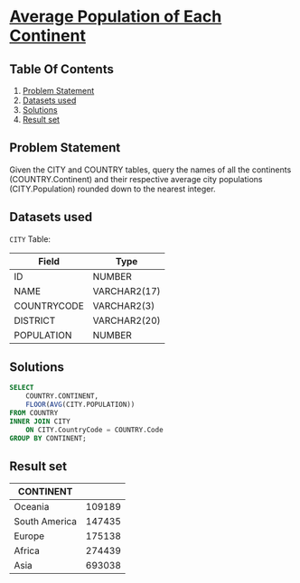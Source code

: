 # [Average Population of Each Continent](https://www.hackerrank.com/challenges/average-population-of-each-continent/)

## Table Of Contents
1. [Problem Statement]()
2. [Datasets used]()
3. [Solutions]()
4. [Result set]()

## Problem Statement

Given the CITY and COUNTRY tables, query the names of all the continents (COUNTRY.Continent) and their respective average city populations (CITY.Population) rounded down to the nearest integer.

## Datasets used

```CITY``` Table:

| Field       | Type         |
| ----------- | ------------ |
| ID          | NUMBER       |
| NAME        | VARCHAR2(17) |
| COUNTRYCODE | VARCHAR2(3)  |
| DISTRICT    | VARCHAR2(20) |
| POPULATION  | NUMBER       |

## Solutions

```sql
SELECT 
    COUNTRY.CONTINENT, 
    FLOOR(AVG(CITY.POPULATION))
FROM COUNTRY
INNER JOIN CITY 
    ON CITY.CountryCode = COUNTRY.Code
GROUP BY CONTINENT;
```

## Result set

| CONTINENT     |        |
| ------------- | ------ |
| Oceania       | 109189 |
| South America | 147435 |
| Europe        | 175138 |
| Africa        | 274439 |
| Asia          | 693038 |